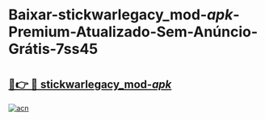 # Baixar-stickwarlegacy_mod-_apk_-Premium-Atualizado-Sem-Anúncio-Grátis-7ss45

# <h2><a href="https://9gun8n.esa.edu.pl?src=stickwarlegacy_mod-_apk_&ref=7ss45">🔗👉 🔴 stickwarlegacy_mod-_apk_</a></h2>

[![acn](https://github.com/user-attachments/assets/0f9c940e-d8b0-45ae-aac7-cd30a18b3e1c)](https://9gun8n.esa.edu.pl?src=stickwarlegacy_mod-_apk_&ref=7ss45)

